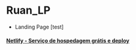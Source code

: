 # Ruan_LP
- Landing Page [test]

#### [Netlify - Serviço de hospedagem grátis e deploy](https://www.netlify.com/)
